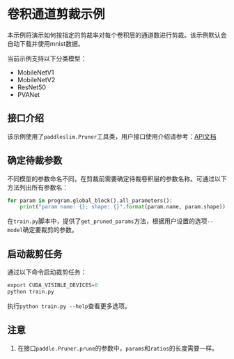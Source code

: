 # 卷积通道剪裁示例

本示例将演示如何按指定的剪裁率对每个卷积层的通道数进行剪裁。该示例默认会自动下载并使用mnist数据。

当前示例支持以下分类模型：

- MobileNetV1
- MobileNetV2
- ResNet50
- PVANet

## 接口介绍

该示例使用了`paddleslim.Pruner`工具类，用户接口使用介绍请参考：[API文档](https://paddlepaddle.github.io/PaddleSlim/api/prune_api/)

## 确定待裁参数

不同模型的参数命名不同，在剪裁前需要确定待裁卷积层的参数名称。可通过以下方法列出所有参数名：

```python
for param in program.global_block().all_parameters():
    print("param name: {}; shape: {}".format(param.name, param.shape))
```

在`train.py`脚本中，提供了`get_pruned_params`方法，根据用户设置的选项`--model`确定要裁剪的参数。

## 启动裁剪任务

通过以下命令启动裁剪任务：

```python
export CUDA_VISIBLE_DEVICES=0
python train.py
```

执行`python train.py --help`查看更多选项。

## 注意

1. 在接口`paddle.Pruner.prune`的参数中，`params`和`ratios`的长度需要一样。


